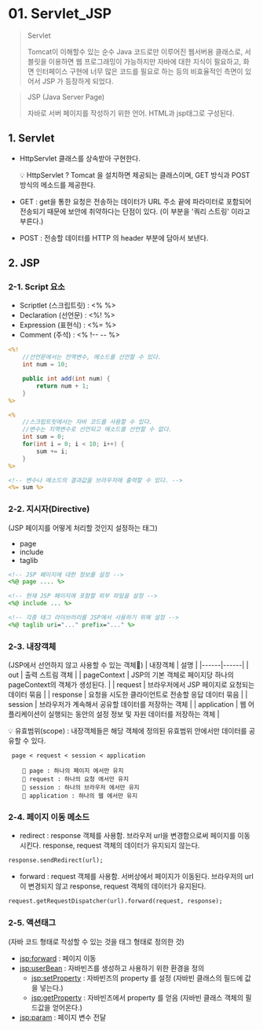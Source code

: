 # 01. Servlet_JSP

> Servlet
>
> Tomcat이 이해할수 있는 순수 Java 코드로만 이루어진 웹서버용 클래스로,
> 서블릿을 이용하면 웹 프로그래밍이 가능하지만 자바에 대한 지식이 필요하고,
> 화면 인터페이스 구현에 너무 많은 코드를 필요로 하는 등의 비효율적인 측면이
> 있어서 JSP 가 등장하게 되었다.

> JSP (Java Server Page)
>
> 자바로 서버 페이지를 작성하기 위한 언어.
> HTML과 jsp태그로 구성된다.

## 1. Servlet

- HttpServlet 클래스를 상속받아 구현한다.

  💡 HttpServlet ? Tomcat 을 설치하면 제공되는 클래스이며, GET 방식과 POST 방식의 메소드를 제공한다.

- GET : get을 통한 요청은 전송하는 데이터가 URL 주소 끝에 파라미터로 포함되어 전송되기 때문에 보안에 취약하다는 단점이 있다. (이 부분을 '쿼리 스트링' 이라고 부른다.)

- POST : 전송할 데이터를 HTTP 의 header 부분에 담아서 보낸다.

## 2. JSP

### 2-1. Script 요소

- Scriptlet (스크립트릿) : <% %>
- Declaration (선언문) : <%! %>
- Expression (표현식) : <%= %>
- Comment (주석) : <% !-- -- %>

```JSP
<%!
    //선언문에서는 전역변수, 메소드를 선언할 수 있다.
    int num = 10;

    public int add(int num) {
        return num + 1;
    }
%>
```

```JSP
<%
    //스크립트릿에서는 자바 코드를 사용할 수 있다.
    //변수는 지역변수로 선언되고 메소드를 선언할 수 없다.
    int sum = 0;
    for(int i = 0; i < 10; i++) {
        sum += i;
    }
%>
```

```JSP
<!-- 변수나 메소드의 결과값을 브라우저에 출력할 수 있다. -->
<%= sum %>
```

### 2-2. 지시자(Directive)

(JSP 페이지를 어떻게 처리할 것인지 설정하는 태그)

- page
- include
- taglib

```JSP
<!-- JSP 페이지에 대한 정보를 설정 -->
<%@ page .... %>

<!-- 현재 JSP 페이지에 포함할 외부 파일을 설정 -->
<%@ include ... %>

<!-- 각종 태그 라이브러리를 JSP에서 사용하기 위해 설정 -->
<%@ taglib uri="..." prefix="..." %>
```

### 2-3. 내장객체

(JSP에서 선언하지 않고 사용할 수 있는 객체)
| 내장객체 | 설명 |
|------|------|
| out | 출력 스트림 객체 |
| pageContext | JSP의 기본 객체로 페이지당 하나의 pageContext의 객체가 생성된다. |
| request | 브라우저에서 JSP 페이지로 요청되는 데이터 묶음 |
| response | 요청을 시도한 클라이언트로 전송할 응답 데이터 묶음 |
| session | 브라우저가 계속해서 공유할 데이터를 저장하는 객체 |
| application | 웹 어플리케이션이 실행되는 동안의 설정 정보 및 자원 데이터를 저장하는 객체 |

💡 유효범위(scope) : 내장객체들은 해당 객체에 정의된 유효범위 안에서만 데이터를 공유할 수 있다.

```
 page < request < session < application

    🍙 page : 하나의 페이지 에서만 유지
    🍙 request : 하나의 요청 에서만 유지
    🍙 session : 하나의 브라우저 에서만 유지
    🍙 application : 하나의 웹 에서만 유지

```

### 2-4. 페이지 이동 메소드

- redirect : response 객체를 사용함. 브라우저 url을 변경함으로써 페이지를 이동시킨다. response, request 객체의 데이터가 유지되지 않는다.

```JSP
response.sendRedirect(url);
```

- forward : request 객체를 사용함. 서버상에서 페이지가 이동된다. 브라우저의 url 이 변경되지 않고 response, request 객체의 데이터가 유지된다.

```JSP
request.getRequestDispatcher(url).forward(request, response);
```

### 2-5. 액션태그

(자바 코드 형태로 작성할 수 있는 것을 태그 형태로 정의한 것)

- <jsp:forward> : 페이지 이동
- <jsp:userBean> : 자바빈즈를 생성하고 사용하기 위한 환경을 정의
  - <jsp:setProperty> : 자바빈즈의 property 를 설정 (자바빈 클래스의 필드에 값을 넣는다.)
  - <jsp:getProperty> : 자바빈즈에서 property 를 얻음 (자바빈 클래스 객체의 필드값을 얻어온다.)
- <jsp:param> : 페이지 변수 전달
